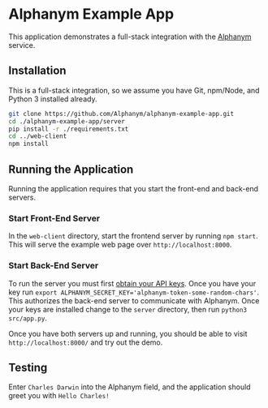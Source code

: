 # Alphanym Example App

This application demonstrates a full-stack integration with the [Alphanym](https://www.alphanym.com) service.

## Installation

This is a full-stack integration, so we assume you have Git, npm/Node, and Python 3 installed already.

```sh 
git clone https://github.com/Alphanym/alphanym-example-app.git
cd ./alphanym-example-app/server
pip install -r ./requirements.txt
cd ../web-client
npm install
```

## Running the Application

Running the application requires that you start the front-end and back-end servers.

### Start Front-End Server
In the `web-client` directory, start the frontend server by running `npm start`. This will serve the example web page over `http://localhost:8000`. 

### Start Back-End Server
To run the server you must first [obtain your API keys](https://www.alphanym.com/subscribe). Once you have your key run `export ALPHANYM_SECRET_KEY='alphanym-token-some-random-chars'`.
This authorizes the back-end server to communicate with Alphanym. Once your keys are installed change to the `server` directory, then run `python3 src/app.py`.

Once you have both servers up and running, you should be able to visit `http://localhost:8000/` and try out the demo.

## Testing

Enter `Charles Darwin` into the Alphanym field, and the application should greet you with `Hello Charles!`

